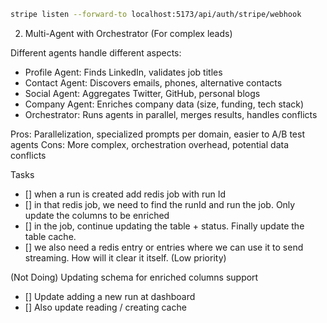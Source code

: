 ```sh
stripe listen --forward-to localhost:5173/api/auth/stripe/webhook
```

  2. Multi-Agent with Orchestrator (For complex leads)

  Different agents handle different aspects:
  - Profile Agent: Finds LinkedIn, validates job titles
  - Contact Agent: Discovers emails, phones, alternative contacts
  - Social Agent: Aggregates Twitter, GitHub, personal blogs
  - Company Agent: Enriches company data (size, funding, tech stack)
  - Orchestrator: Runs agents in parallel, merges results, handles conflicts

  Pros: Parallelization, specialized prompts per domain, easier to A/B test agents
  Cons: More complex, orchestration overhead, potential data conflicts


Tasks

- [] when a run is created add redis job with run Id
- [] in that redis job, we need to find the runId and run the job. Only update the columns to be enriched
- [] in the job, continue updating the table + status. Finally update the table cache.
- [] we also need a redis entry or entries where we can use it to send streaming. How will it clear it itself. (Low priority)

(Not Doing) Updating schema for enriched columns support
- [] Update adding a new run at dashboard
- [] Also update reading / creating cache
